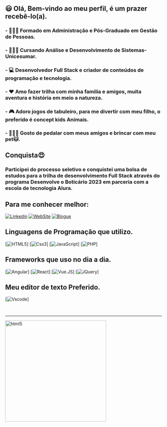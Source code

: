 ## 😃 Olá, Bem-vindo ao meu perfil, é um prazer recebê-lo(a). 
### - 👨🏿‍💼 Formado em Administração e Pós-Graduado em Gestão de Pessoas.  
### - 👨🏿‍🎓 Cursando Análise e Desenvolvimento de Sistemas-Unicesumar. 
### - 💻 Desenvolvedor Full Stack e criador de conteúdos de programação e tecnologia.
### - ❤️ Amo fazer trilha com minha familia e amigos, muita aventura e história em meio a natureza. 
### - 🎮 Adoro jogos de tabuleiro, para me divertir com meu filho, o preferido é concept kids Animais.
### - 🚴🏿‍♂️ Gosto de pedalar com meus amigos e brincar com meu pet🐱.


## Conquista😍
### Participei do processo seletivo e conquistei uma bolsa de estudos para a trilha de desenvolvimento Full Stack através do programa Desenvolve o Boticário 2023 em parceria com a escola de tecnologia Alura.

## Para me conhecer melhor: 

[![Linkedin](https://img.shields.io/badge/LinkedIn-0077B5?style=for-the-badge&logo=linkedin&logoColor=white)](https://www.linkedin.com/in/jocemar-silva-b3a65825b/)
[![WebSite](https://img.shields.io/badge/website-red?style=for-the-badge&logo=About.m&logoColor=black)](https://jocemarsilva.com.br/)
[![Blogue](https://img.shields.io/badge/Blogger-025525?style=for-the-badge&=blogger&logoColor=black)](https://jocemarsilva.com.br/blog/)


<div style="display: inline_block">
  
 ## Linguagens de Programação que utilizo.

[![HTML5](https://img.shields.io/badge/HTML5-E34F26?style=for-the-badge&logo=html5&logoColor=white)]
[![Css3](https://img.shields.io/badge/CSS3-1572B6?style=for-the-badge&logo=css3&logoColor=white)]
[![JavaScript](https://img.shields.io/badge/JavaScript-323330?style=for-the-badge&logo=javascript&logoColor=F7DF1E)]
[![PHP](https://img.shields.io/badge/PHP-777BB4?style=for-the-badge&logo=php&logoColor=white)]

## Frameworks que uso no dia a dia.

[![Angular](https://img.shields.io/badge/Angular-DD0031?style=for-the-badge&logo=angular&logoColor=white)]
[![React](https://img.shields.io/badge/React-20232A?style=for-the-badge&logo=react&logoColor=61DAFB)]
[![Vue.JS](https://img.shields.io/badge/Vue.js-35495E?style=for-the-badge&logo=vuedotjs&logoColor=4FC08D)]
[![JQuery](https://img.shields.io/badge/jQuery-0769AD?style=for-the-badge&logo=jquery&logoColor=white)]

## Meu editor de texto Preferido.

[![Vscode](https://img.shields.io/badge/VSCode-0078D4?style=for-the-badge&logo=visual%20studio%20code&logoColor=white)]

</div> <br><hr>
<img align="center" alt="html5" src="https://media1.giphy.com/media/hENDkVRxKsctCpuAun/giphy.gif?cid=ecf05e475e3bd3d1jpom3h6gennic3c9bmspd9y3yppy75g6&rid=giphy.gif&ct=g" width="325px" /> <br> <br>
